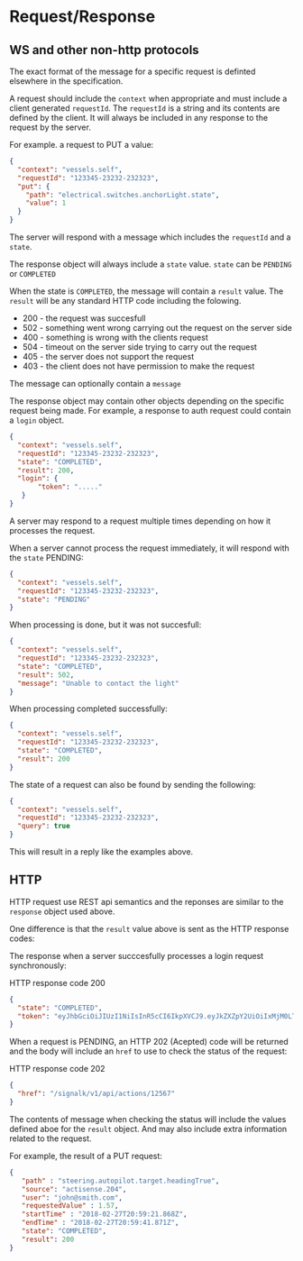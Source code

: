 # Request/Response

## WS and other non-http protocols

The exact format of the message for a specific request is definted elsewhere in the specification.

A request should include the `context` when appropriate and must include a client generated `requestId`. The `requestId` is a string and its contents are defined by the client. It will always be included in any response to the request by the server.


For example. a request to PUT a value:
```json
{
  "context": "vessels.self",
  "requestId": "123345-23232-232323",
  "put": {
    "path": "electrical.switches.anchorLight.state",
    "value": 1
  }
}
```

The server will respond with a message which includes the `requestId` and a `state`.

The response object will always include a `state` value. `state` can be `PENDING` or `COMPLETED`

When the state is `COMPLETED`, the message will contain a `result` value. The `result` will be any standard HTTP code including the folowing.

- 200 - the request was succesfull
- 502 - something went wrong carrying out the request on the server side
- 400 - something is wrong with the clients request
- 504 - timeout on the server side trying to carry out the request
- 405 - the server does not support the request
- 403 - the client does not have permission to make the request

The message can optionally contain a `message`

The response object may contain other objects depending on the specific request being made. For example, a response to auth request could contain a `login` object.

```json
{
  "context": "vessels.self",
  "requestId": "123345-23232-232323",
  "state": "COMPLETED",
  "result": 200,
  "login": {
       "token": "....." 
   }
}
```

A server may respond to a request multiple times depending on how it processes the request.

When a server cannot process the request immediately, it will respond with the `state` PENDING:
```json
{
  "context": "vessels.self",
  "requestId": "123345-23232-232323",
  "state": "PENDING"
}
```

When processing is done, but it was not succesfull:
```json
{
  "context": "vessels.self",
  "requestId": "123345-23232-232323",
  "state": "COMPLETED",
  "result": 502,
  "message": "Unable to contact the light"
}
```

When processing completed successfully:
```json
{
  "context": "vessels.self",
  "requestId": "123345-23232-232323",
  "state": "COMPLETED",
  "result": 200
}
```

The state of a request can also be found by sending the following:

```json
{
  "context": "vessels.self",
  "requestId": "123345-23232-232323",
  "query": true
}
```

This will result in a reply like the examples above.

## HTTP

HTTP request use REST api semantics and the reponses are similar to the `response` object used above.

One difference is that the `result` value above is sent as the HTTP response codes:

The response when a server succcesfully processes a login request synchronously:

HTTP response code 200
```json
{
  "state": "COMPLETED",
  "token": "eyJhbGciOiJIUzI1NiIsInR5cCI6IkpXVCJ9.eyJkZXZpY2UiOiIxMjM0LTQ1NjUzLTM0MzQ1MyIsImlhdCI6MTUzNjg4NDY5MSwiZXhwIjoxNTY4NDQyMjkxfQ.5wypdKin5Q-gsi9aQ8sN1XBAP8bt3tNBT1WiIttm3qM"
}
```

When a request is PENDING, an HTTP 202 (Acepted) code will be returned and the body will include an `href` to use to check the status of the request:

HTTP response code 202
```json
{
  "href": "/signalk/v1/api/actions/12567"  
}
```

The contents of message when checking the status will include the values defined aboe for the `result` object. And may also include extra information related to the request.

For example, the result of a PUT request:
```json
{
   "path" : "steering.autopilot.target.headingTrue",
   "source": "actisense.204",
   "user": "john@smith.com",
   "requestedValue" : 1.57,
   "startTime" : "2018-02-27T20:59:21.868Z",
   "endTime" : "2018-02-27T20:59:41.871Z",
   "state": "COMPLETED",
   "result": 200
}
```
